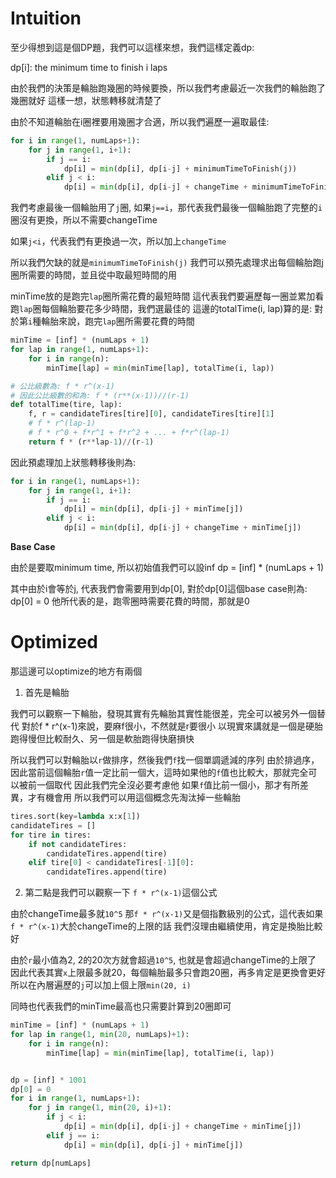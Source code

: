 # Intuition

至少得想到這是個DP題，我們可以這樣來想，我們這樣定義dp:

dp[i]: the minimum time to finish i laps

由於我們的決策是輪胎跑幾圈的時候要換，所以我們考慮最近一次我們的輪胎跑了幾圈就好
這樣一想，狀態轉移就清楚了

由於不知道輪胎在i圈裡要用幾圈才合適，所以我們遍歷一遍取最佳:
```py
for i in range(1, numLaps+1):
    for j in range(1, i+1):
        if j == i:
            dp[i] = min(dp[i], dp[i-j] + minimumTimeToFinish(j))
        elif j < i:
            dp[i] = min(dp[i], dp[i-j] + changeTime + minimumTimeToFinish(j))
```    

我們考慮最後一個輪胎用了`j`圈, 如果`j==i`，那代表我們最後一個輪胎跑了完整的`i`圈沒有更換，所以不需要changeTime

如果`j<i`，代表我們有更換過一次，所以加上`changeTime`

所以我們欠缺的就是`minimumTimeToFinish(j)`
我們可以預先處理求出每個輪胎跑j圈所需要的時間，並且從中取最短時間的用

minTime放的是跑完`lap`圈所需花費的最短時間
這代表我們要遍歷每一圈並累加看跑`lap`圈每個輪胎要花多少時間，我們選最佳的
這邊的totalTime(i, lap)算的是: 對於第`i`種輪胎來說，跑完`lap`圈所需要花費的時間
```py
minTime = [inf] * (numLaps + 1)
for lap in range(1, numLaps+1):
    for i in range(n):
        minTime[lap] = min(minTime[lap], totalTime(i, lap))

# 公比級數為: f * r^(x-1)
# 因此公比級數的和為: f * (r**(x-1))//(r-1)
def totalTime(tire, lap):
    f, r = candidateTires[tire][0], candidateTires[tire][1]
    # f * r^(lap-1)
    # f * r^0 + f*r^1 + f*r^2 + ... + f*r^(lap-1)
    return f * (r**lap-1)//(r-1)
```

因此預處理加上狀態轉移後則為:

```py
for i in range(1, numLaps+1):
    for j in range(1, i+1):
        if j == i:
            dp[i] = min(dp[i], dp[i-j] + minTime[j])
        elif j < i:
            dp[i] = min(dp[i], dp[i-j] + changeTime + minTime[j])
```

**Base Case**

由於是要取minimum time, 所以初始值我們可以設inf
dp = [inf] * (numLaps + 1)

其中由於i會等於j, 代表我們會需要用到dp[0], 對於dp[0]這個base case則為:
dp[0] = 0
他所代表的是，跑零圈時需要花費的時間，那就是0

# Optimized

那這邊可以optimize的地方有兩個

1. 首先是輪胎

我們可以觀察一下輪胎，發現其實有先輪胎其實性能很差，完全可以被另外一個替代
對於f * r^(x-1)來說，要麻f很小，不然就是r要很小
以現實來講就是一個是硬胎跑得慢但比較耐久、另一個是軟胎跑得快磨損快

所以我們可以對輪胎以`r`做排序，然後我們`f`找一個單調遞減的序列
由於排過序，因此當前這個輪胎`r`值一定比前一個大，這時如果他的`f`值也比較大，那就完全可以被前一個取代
因此我們完全沒必要考慮他
如果`f`值比前一個小，那才有所差異，才有機會用
所以我們可以用這個概念先淘汰掉一些輪胎

```py
tires.sort(key=lambda x:x[1])
candidateTires = []
for tire in tires:
    if not candidateTires:
        candidateTires.append(tire)
    elif tire[0] < candidateTires[-1][0]:
        candidateTires.append(tire)
```

2. 第二點是我們可以觀察一下 `f * r^(x-1)`這個公式

由於changeTime最多就`10^5`
那`f * r^(x-1)`又是個指數級別的公式，這代表如果`f * r^(x-1)`大於changeTime的上限的話
我們沒理由繼續使用，肯定是換胎比較好

由於`r`最小值為2, 2的20次方就會超過`10^5`, 也就是會超過changeTime的上限了
因此代表其實`x`上限最多就20，每個輪胎最多只會跑20圈，再多肯定是更換會更好
所以在內層遍歷的`j`可以加上個上限`min(20, i)`

同時也代表我們的minTime最高也只需要計算到20圈即可

```py
minTime = [inf] * (numLaps + 1)
for lap in range(1, min(20, numLaps)+1):
    for i in range(n):
        minTime[lap] = min(minTime[lap], totalTime(i, lap))


dp = [inf] * 1001
dp[0] = 0
for i in range(1, numLaps+1):
    for j in range(1, min(20, i)+1):
        if j < i:
            dp[i] = min(dp[i], dp[i-j] + changeTime + minTime[j])
        elif j == i:
            dp[i] = min(dp[i], dp[i-j] + minTime[j])

return dp[numLaps]
```